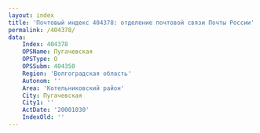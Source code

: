 ```yaml
---
layout: index
title: 'Почтовый индекс 404378: отделение почтовой связи Почты России'
permalink: /404378/
data:
    Index: 404378
    OPSName: Пугачевская
    OPSType: О
    OPSSubm: 404350
    Region: 'Волгоградская область'
    Autonom: ''
    Area: 'Котельниковский район'
    City: Пугачевская
    City1: ''
    ActDate: '20001030'
    IndexOld: ''
---
```


